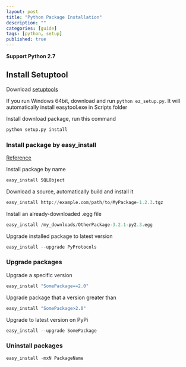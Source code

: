 ```yaml
---
layout: post
title: "Python Package Installation"
description: ""
categories: [guide]
tags: [python, setup]
published: true
---
```


__Support Python 2.7__


## Install Setuptool
Download [setuptools](https://pypi.python.org/pypi/setuptools)

If you run Windows 64bit, download and run `python ez_setup.py`. It will automatically install easytool.exe in Scripts folder

Install download package, run this command

```python
python setup.py install
```

### Install package by easy_install
[Reference](http://peak.telecommunity.com/DevCenter/EasyInstall#using-easy-install)

Install package by name

```python
easy_install SQLObject
```

Download a source, automatically build and install it

```python
easy_install http://example.com/path/to/MyPackage-1.2.3.tgz
```

Install an already-downloaded .egg file

```python
easy_install /my_downloads/OtherPackage-3.2.1-py2.3.egg
```

Upgrade installed package to latest version

```python
easy_install --upgrade PyProtocols
```

### Upgrade packages

Upgrade a specific version

```python
easy_install "SomePackage==2.0"
```

Upgrade package that a version greater than

```python
easy_install "SomePackage>2.0"
```

Upgrade to latest version on PyPi

```python
easy_install --upgrade SomePackage
```

### Uninstall packages

```python
easy_install -mxN PackageName
```